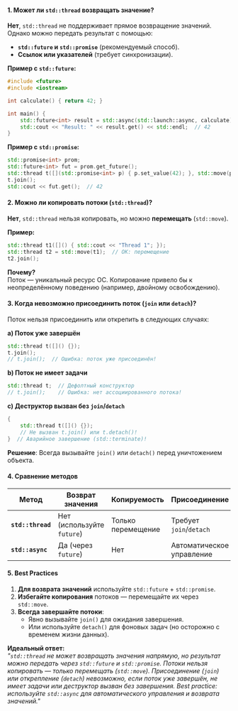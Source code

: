 #### **1. Может ли `std::thread` возвращать значение?**  
**Нет**, `std::thread` не поддерживает прямое возвращение значений. Однако можно передать результат с помощью:  
- **`std::future` и `std::promise`** (рекомендуемый способ).  
- **Ссылок или указателей** (требует синхронизации).  

**Пример с `std::future`:**  
```cpp
#include <future>
#include <iostream>

int calculate() { return 42; }

int main() {
    std::future<int> result = std::async(std::launch::async, calculate);
    std::cout << "Result: " << result.get() << std::endl;  // 42
}
```  
**Пример с `std::promise`:**  
```cpp
std::promise<int> prom;
std::future<int> fut = prom.get_future();
std::thread t([](std::promise<int> p) { p.set_value(42); }, std::move(prom));
t.join();
std::cout << fut.get();  // 42
```  

#### **2. Можно ли копировать потоки (`std::thread`)?**  
**Нет**, `std::thread` нельзя копировать, но можно **перемещать** (`std::move`).  

**Пример:**  
```cpp
std::thread t1([]() { std::cout << "Thread 1"; });
std::thread t2 = std::move(t1);  // OK: перемещение
t2.join();
```  
**Почему?**  
Поток — уникальный ресурс ОС. Копирование привело бы к неопределённому поведению (например, двойному освобождению).  

#### **3. Когда невозможно присоединить поток (`join` или `detach`)?**  
Поток нельзя присоединить или открепить в следующих случаях:  

**a) Поток уже завершён**  
```cpp
std::thread t([]() {});
t.join();
// t.join();  // Ошибка: поток уже присоединён!
```  

**b) Поток не имеет задачи**  
```cpp
std::thread t;  // Дефолтный конструктор
// t.join();    // Ошибка: нет ассоциированного потока!
```  

**c) Деструктор вызван без `join`/`detach`**  
```cpp
{
    std::thread t([]() {});
    // Не вызван t.join() или t.detach()!
}  // Аварийное завершение (std::terminate)!
```  
**Решение**: Всегда вызывайте `join()` или `detach()` перед уничтожением объекта.  

#### **4. Сравнение методов**  

| **Метод**               | **Возврат значения**       | **Копируемость** | **Присоединение**          |
|-------------------------|----------------------------|------------------|----------------------------|
| **`std::thread`**       | Нет (используйте `future`) | Только перемещение | Требует `join`/`detach`   |
| **`std::async`**        | Да (через `future`)        | Нет              | Автоматическое управление  |

#### **5. Best Practices**  
1. **Для возврата значений** используйте `std::future` + `std::promise`.  
2. **Избегайте копирования** потоков — перемещайте их через `std::move`.  
3. **Всегда завершайте потоки**:  
   - Явно вызывайте `join()` для ожидания завершения.  
   - Или используйте `detach()` для фоновых задач (но осторожно с временем жизни данных).  

**Идеальный ответ:**  
*"`std::thread` не может возвращать значения напрямую, но результат можно передать через `std::future` и `std::promise`. Потоки нельзя копировать — только перемещать (`std::move`). Присоединение (`join`) или открепление (`detach`) невозможно, если поток уже завершён, не имеет задачи или деструктор вызван без завершения. Best practice: используйте `std::async` для автоматического управления и возврата значений."*